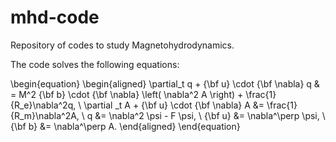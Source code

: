 # mhd-code

Repository of codes to study Magnetohydrodynamics.

The code solves the following equations:

\begin{equation}
\begin{aligned}
   \partial_t q + {\bf u}  \cdot {\bf \nabla} q & =  M^2 {\bf b} \cdot {\bf \nabla}  \left( \nabla^2 A \right) + \frac{1}{R_e}\nabla^2q,   \\
   \partial _t A + {\bf u} \cdot {\bf \nabla} A  &=  \frac{1}{R_m}\nabla^2A, \\
   q  &= \nabla^2 \psi - F \psi, \\
   {\bf u}  &= \nabla^\perp \psi, \\
   {\bf b}  &= \nabla^\perp A.
\end{aligned}
\end{equation}
